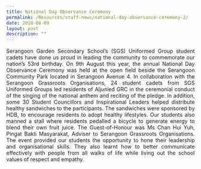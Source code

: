 ```yaml
---
title: National Day Observance Ceremony
permalink: /Resources/staff-news/national-day-observance-ceremony-2/
date: 2018-08-09
layout: post
description: ""
---
```

<p style="text-align: justify;"> Serangoon Garden Secondary School’s (SGS) Uniformed Group student cadets have done us proud in leading the community to commemorate our nation’s 53rd birthday. On 9th August this year, the annual National Day Observance Ceremony was held at the open field beside the Serangoon Community Park located in Serangoon Avenue 4. In collaboration with the Serangoon Grassroots Organisations, 24 student cadets from SGS Uniformed Groups led residents of Aljunied GRC in the ceremonial conduct of the singing of the national anthem and reciting of the pledge. In addition, some 30 Student Councillors and Inspirational Leaders helped distribute healthy sandwiches to the participants. The sandwiches were sponsored by HDB, to encourage residents to adopt healthy lifestyles. Our students also manned a stall where residents pedalled a bicycle to generate energy to blend their own fruit juice. The Guest-of-Honour was Ms Chan Hui Yuh, Pingat Bakti Masyarakat, Adviser to Serangoon Grassroots Organisations. The event provided our students the opportunity to hone their leadership and organisational skills. They also learnt how to better communicate effectively with people from all walks of life while living out the school values of respect and empathy.</p>


